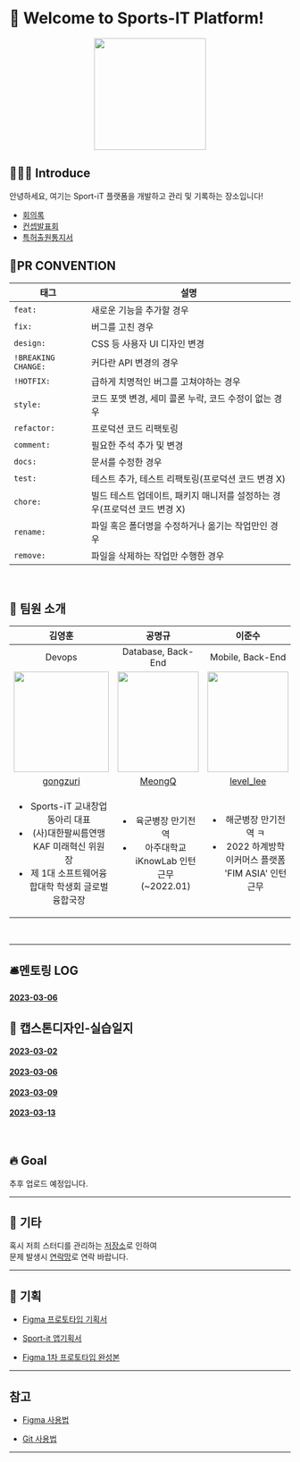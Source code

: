 # 🤗 Welcome to Sports-IT Platform!

<div align=center>

<a href="https://github.com/PlayMaker-S/Sports-IT-platform/graphs/contributors">
  <img src="img/sport-it_logo.png" height="200px" width="200px"/>
</a>

</div>

## 🧑🏻‍💻 Introduce

안녕하세요, 여기는 Sport-iT 플랫폼을 개발하고 관리 및 기록하는 장소입니다! 
- [회의록](https://www.notion.so/23356ef3f00f4e1791633a8b90176fe6?pvs=4)
- [컨셉발표회](https://fanatical-glue-d17.notion.site/PlayMakers-09252d2c70134dc1af9245d85ce37705)
- [특허출원통지서](https://drive.google.com/file/d/1zWWl8Rf1-3Mnvgm4VATVA6M3-XWzQ9It/view?usp=share_link)

## 📖PR CONVENTION
<table>
  <thead>
    <tr>
      <th>태그</th>
      <th>설명</th>
    </tr>
  </thead>
  <tbody>
    <tr>
      <td><code>feat: </code></td>
      <td>새로운 기능을 추가할 경우</td>
    </tr>
    <tr>
      <td><code>fix: </code></td>
      <td>버그를 고친 경우</td>
    </tr>
    <tr>
      <td><code>design: </code></td>
      <td>CSS 등 사용자 UI 디자인 변경</td>
    </tr>
    <tr>
      <td><code>!BREAKING CHANGE: </code></td>
      <td>커다란 API 변경의 경우</td>
    </tr>
    <tr>
      <td><code>!HOTFIX: </code></td>
      <td>급하게 치명적인 버그를 고쳐야하는 경우</td>
    </tr>
    <tr>
      <td><code>style: </code></td>
      <td>코드 포맷 변경, 세미 콜론 누락, 코드 수정이 없는 경우</td>
    </tr>
    <tr>
      <td><code>refactor: </code></td>
      <td>프로덕션 코드 리팩토링</td>
    </tr>
    <tr>
      <td><code>comment: </code></td>
      <td>필요한 주석 추가 및 변경</td>
    </tr>
    <tr>
      <td><code>docs: </code></td>
      <td>문서를 수정한 경우</td>
    </tr>
    <tr>
      <td><code>test: </code></td>
      <td>테스트 추가, 테스트 리팩토링(프로덕션 코드 변경 X)</td>
    </tr>
    <tr>
      <td><code>chore: </code></td>
      <td>빌드 테스트 업데이트, 패키지 매니저를 설정하는 경우(프로덕션 코드 변경 X)</td>
    </tr>
    <tr>
      <td><code>rename: </code></td>
      <td>파일 혹은 폴더명을 수정하거나 옮기는 작업만인 경우</td>
    </tr>
    <tr>
      <td><code>remove: </code></td>
      <td>파일을 삭제하는 작업만 수행한 경우</td>
    </tr>
   </tbody>
  </table>


<br/>

## 💫 팀원 소개
<table>
<tr>
  <thead>
   <th align="center">김영훈</th>
   <th align="center">공명규</th>
   <th align="center">이준수</th>
   <th align="center">신우현</th>
  </thead>
  <tbody>
    <tr>
      <td align="center">Devops</td>
      <td align="center">Database, Back-End</td>
      <td align="center">Mobile, Back-End</td>
      <td align="center">Front-End</td>
    </tr>
    <tr>
      <td align="center">
        <a target="_blank" href="#"><img alt height="180px" width="170px" src="img/영훈사진.jpg"/></a>
      </td>
      <td align="center">
        <a target="_blank" href="#"><img alt height="180px" width="145px" src="img/명규사진.jpg"/></a>
      </td>
      <td align="center">
        <a target="_blank" href="#"><img alt height="180px" width="145px" src="img/준수사진.jpg"/></a>
      </td>
      <td align="center">
        <a target="_blank" href="#"><img alt height="180px" width="180px" src="img/우현사진.jpg"/></a>
      </td>
    </tr>
    <tr>
      <td align="center"><a href="https://github.com/dudgns2947">gongzuri</a> </td>
      <td align="center"><a href="https://github.com/MyeongQ">MeongQ</a></td>
      <td align="center"><a href="https://github.com/dlwnstn0524">level_lee</a></td>
      <td align="center"><a href="https://github.com/WooHyunKing">WooHyunKing</a></td>
    </tr>
    <tr>
      <td align="center">
        <ul>
          <li>Sports-iT 교내창업동아리 대표</li>
          <li>(사)대한팔씨름연맹 KAF 미래혁신 위원장</li>
          <li>제 1대 소프트웨어융합대학 학생회 글로벌융합국장</li>
        </ul>
      </td>
      <td align="center">
        <ul>
          <li>육군병장 만기전역</li>
          <li>아주대학교 iKnowLab 인턴 근무 (~2022.01)</li>
        </ul>
      </td>
      <td align="center">
        <ul>
          <li>해군병장 만기전역 ㅋ</li>
          <li>2022 하계방학 이커머스 플랫폼 'FIM ASIA' 인턴 근무</li>
        </ul>
      </td>
      <td align="center">
        <ul>
          <li>육군병장 만기전역</li>
          <li>2022 동계방학 LS ware 인턴 근무</li>
        </ul>
      </td>
    </tr>
  </tbody>
</table>

<br/>

---

## 🛎️멘토링 LOG
#### [2023-03-06](https://www.notion.so/03-07-Meeting-Log-f414cd2fbd974f928ebf824226a4da5a) <br/>


## 🎃 캡스톤디자인-실습일지
#### [2023-03-02](https://docs.google.com/document/d/1_PnYa7qbz4IFehya34LuIMxyMxEma1UphP67YIu4YYY/edit#heading=h.hhevn0icya3z) 
#### [2023-03-06](https://docs.google.com/document/d/1kgtIP7oul6M-yrTJ69PlWwlIq0nhXFXqi02bysBzonI/edit)
#### [2023-03-09](https://docs.google.com/document/d/1Zf70pWBJsU3Fll0uHi9bzmXhwLH1v17t3nU6XFoKawA/edit)
#### [2023-03-13](https://docs.google.com/document/d/1PbdbuJJl2TrJey7IpAsEvTlyhnMADlxoscYtVmK1FfY/edit)

<br/>


## 🔥 Goal
추후 업로드 예정입니다. <br/>


---

## 🎸 기타

혹시 저희 스터디를 관리하는 [저장소](https://github.com/LinkedSports/Sports-iT-App/)로 인하여 <br/>
문제 발생시 [연락망](https://www.instagram.com/gongzuri/)로 연락 바랍니다. <br/>

---

## 🥰 기획

- [Figma 프로토타입 기획서](https://www.figma.com/file/KkMLTvwHAVXthiObsXL9NP/WebApp-Storyborad-team-library?node-id=0%3A1&t=upI6C9l0gcBDnYw6-0)

- [Sport-it 앱기획서](https://docs.google.com/presentation/d/16y0dDyOeeRPwVwoP6MvCwz6UKXiinUctqIsRQ2xUiqk/edit)

- [Figma 1차 프로토타입 완성본](https://www.figma.com/file/r22vLr44lYeZ9Ewa0wWtZG/Sports-it?node-id=0%3A1&t=3CWaeRBZcUeBoUWl-0)

---
## 참고


- [Figma 사용법](https://slash-amaranthus-65c.notion.site/Figma-c1dead5d929d44498e94641f8058e10d)

- [Git 사용법](https://github.com/code-squad/codesquad-docs/blob/master/codereview/README.md)

---
